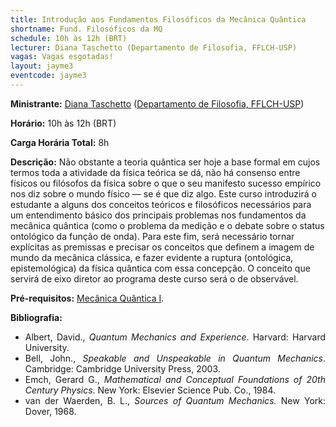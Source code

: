 ```yaml
---
title: Introdução aos Fundamentos Filosóficos da Mecânica Quântica
shortname: Fund. Filosóficos da MQ
schedule: 10h às 12h (BRT)
lecturer: Diana Taschetto (Departamento de Filosofia, FFLCH-USP)
vagas: Vagas esgotadas!
layout: jayme3
eventcode: jayme3
---
```


**Ministrante:** [Diana Taschetto](http://lattes.cnpq.br/6654964352487407) ([Departamento de Filosofia, FFLCH-USP](http://filosofia.fflch.usp.br/))

**Horário:** 10h às 12h (BRT)

**Carga Horária Total:** 8h

**Descrição:** Não obstante a teoria quântica ser hoje a base formal em cujos termos toda a atividade da física teórica se dá, não há consenso entre físicos  ou filósofos da física sobre o que o seu manifesto sucesso empírico nos diz sobre o mundo físico — se é que diz algo. Este curso introduzirá o estudante a alguns dos conceitos teóricos e filosóficos necessários para um entendimento básico dos principais problemas nos fundamentos da mecânica quântica (como o problema da medição e o debate sobre o status ontológico da função de onda). Para este fim, será necessário tornar explícitas as premissas e precisar os conceitos que definem a imagem de mundo da mecânica clássica, e fazer evidente a ruptura (ontológica, epistemológica) da física quântica com essa concepção. O conceito que servirá de eixo diretor ao programa deste curso será o de observável.

**Pré-requisitos:** [Mecânica Quântica I](https://uspdigital.usp.br/jupiterweb/obterDisciplina?nomdis=&sgldis=4302403).

**Bibliografia:** 

<div style="text-align: justify">
 <ul>
   <li> Albert, David., <i>Quantum Mechanics and Experience</i>. Harvard: Harvard University. </li>
   <li> Bell, John., <i>Speakable and Unspeakable in Quantum Mechanics</i>. Cambridge: Cambridge University Press, 2003. </li>
   <li>  Emch, Gerard G., <i> Mathematical and Conceptual Foundations of 20th Century Physics</i>. New York: Elsevier Science Pub. Co., 1984. </li>
   <li> van der Waerden, B. L., <i> Sources of Quantum Mechanics.</i> New York: Dover, 1968. </li>
 </ul>
</div>
